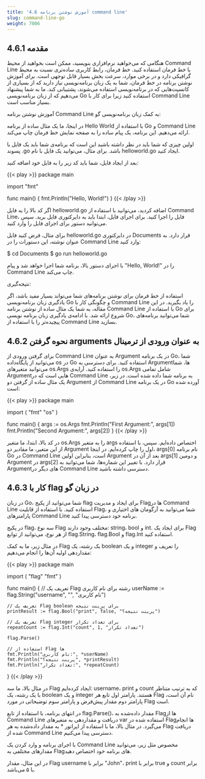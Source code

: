 ```yaml
---
title: '4.6 آموزش نوشتن برنامه command line'
slug: command-line-go
weight: 7006
---
```


## 4.6.1 مقدمه

هنگامی که می‌خواهید نرم‌افزاری بنویسید، ممکن است بخواهید از محیط Command Line یا خط فرمان استفاده کنید. خط فرمان، رابط کاربری ساده‌تری نسبت به محیط گرافیکی دارد و در برخی موارد، سرعت بخش بسیار قابل توجهی است. برای آموزش نوشتن برنامه در خط فرمان، شما به یک زبان برنامه‌نویسی نیاز دارید که از بسیاری از کانسپت‌هایی که در برنامه‌نویسی استفاده می‌شوند، پشتیبانی کند. ما به شما پیشنهاد می‌دهیم که از زبان برنامه‌نویسی Go استفاده کنید زیرا برای کار با Command Line بسیار مناسب است.

آموزش نوشتن برنامه Command Line به کمک زبان برنامه‌نویسی گو:

در اینجا، ما یک مثال ساده از برنامه Hello World با استفاده از Go و Command Line ارائه می‌دهیم. این برنامه، یک پیام ساده را به صفحه نمایش خط فرمان چاپ می‌کند.

اولین چیزی که شما باید در نظر داشته باشید این است که برنامه‌ی شما باید یک فایل با پسوند .go باشد. برای مثال، می‌توانید یک فایل با نام helloworld.go ایجاد کنید.

بعد از ایجاد فایل، شما باید کد زیر را به فایل خود اضافه کنید:

{{< play >}}
package main

import "fmt"

func main() {
	fmt.Println("Hello, World!")
}
{{< /play >}}

اگر کد بالا را به فایل helloworld.go اضافه کردید، می‌توانید با استفاده از Command Line، فایل را اجرا کنید. برای اجرای فایل، ابتدا باید به دایرکتوری فایل برید. سپس می‌توانید دستور برای اجرای فایل را وارد کنید.

برای مثال، فرض کنید فایل helloworld.go در دایرکتوری Documents قرار دارد. به عنوان نوشته، این دستورات را در Command Line وارد کنید:

$ cd Documents
$ go run helloworld.go

با اجرای دستور بالا، برنامه شما اجرا خواهد شد و پیام "Hello, World!" را در Command Line چاپ می‌کند.

نتیجه‌گیری:

استفاده از خط فرمان برای نوشتن برنامه‌های شما می‌تواند بسیار مفید باشد، اگر یادگیری زبان برنامه‌نویسی Go و چگونگی کار با Command Line را یاد بگیرید. در این مقاله، به شما یک مثال ساده از نوشتن برنامه Command Line با استفاده از Go برای شروع ارائه شد. با ادامه‌ی یادگیری زبان برنامه نویسی Go، شما می‌توانید برنامه‌های پیچیده‌تر را با استفاده از Command Line بسازید.

## 4.6.2 نحوه گرفتن arguments به عنوان ورودی از ترمینال

برای گرفتن ورودی از Command Line به عنوان Argument در یک برنامه Go، شما می‌توانید از پایگاه‌داده os در Go استفاده کنید. برای دسترسی به Argumentها، شما می‌توانید متغیرهای os.Args را استفاده کنید. آرایه‌ی os.Args شامل تمامی Argumentهایی است که در Command Line به برنامه شما داده شده است. در زیر، یک مثال ساده از گرفتن دو Argument از Command Line در یک برنامه Go آورده شده است:

{{< play >}}
package main

import (
	"fmt"
	"os"
)

func main() {
	args := os.Args
	fmt.Println("First Argument:", args[1])
	fmt.Println("Second Argument:", args[2])
}
{{< /play >}}

در کد بالا، ابتدا، ما متغیر os.Args را به متغیر args اختصاص داده‌ایم. سپس، با استفاده از این متغیر، ما مقادیر دو Argument اول را چاپ کرده‌ایم. در اینجا، args[0] نام برنامه Go در Command Line است، بنابراین اولین Argument بعد از آن در args[1] و دومین Argument در args[2] قرار دارد. با تغییر این شماره‌ها، شما می‌توانید به Argument‌های دیگر در Command Line دسترسی داشته باشید.

## 4.6.3 کار با flag در زبان گو

در زبان Go، شما می‌توانید از پکیج flag برای ایجاد و مدیریت Flagها در Command Line استفاده کنید. با استفاده از قابلیت Flag، شما می‌توانید به آرگومان های اختیاری و پارامترهای Command Line برنامه خود دسترسی پیدا کنید.

در پکیج flag، سه نوع Flag مختلف وجود دارند: string، bool و int. برای ایجاد یک Flag از هر نوع، می‌توانید از توابع flag.String، flag.Bool و flag.Int استفاده کنید.

در مثال زیر، ما به کمک Flag یک رشته، یک boolean و یک integer را تعریف و مقداردهی اولیه آن‌ها را انجام می‌دهیم:

{{< play >}}
package main

import (
	"flag"
	"fmt"
)

func main() {
	// تعریف یک Flag رشته برای نام کاربری
	userName := flag.String("username", "", "نام کاربری")

	// تعریف یک Flag boolean برای پرینت نتیجه
	printResult := flag.Bool("print", false, "پرینت نتیجه؟")

	// تعریف یک Flag integer برای تعداد تکرار
	repeatCount := flag.Int("count", 1, "تعداد تکرار")

	flag.Parse()

	// استفاده از Flag ها
	fmt.Println("نام کاربری:", *userName)
	fmt.Println("پرینت نتیجه؟", *printResult)
	fmt.Println("تعداد تکرار:", *repeatCount)
}
{{< /play >}}


در مثال بالا، ما سه Flag ایجاد کرده‌ایم: username، print و count که به ترتیب متناظر با یک رشته، یک boolean و یک integer هستند. پارامتر اول تابع هر Flag نام آن است، پارامتر دوم مقدار پیش‌فرض و پارامتر سوم توضیحاتی در مورد Flag است.

در انتهای برنامه، با استفاده از تابع flag.Parse()، مقدار داده‌شده به Flagها از Command Line دریافت و مقداردهی به متغیرهای var استفاده شده در Flagها انجام می‌گیرد. در مثال بالا، ما با استفاده از اپراتور * به مقدار داده‌شده به هر Flag دریافت شده از Command Line دسترسی پیدا می‌کنیم.

با اجرای برنامه و وارد کردن یک Command Line مخصوص مثل زیر، می‌توانید مقدارهای مختلفی به Flagهای برنامه خود اختصاص دهید.

در این مثال، مقدار Flag username برابر با "John"، print برابر با true و count برابر با ۵ می‌باشد.
